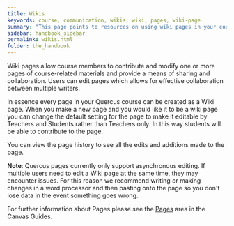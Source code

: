 ```yaml
---
title: Wikis
keywords: course, communication, wikis, wiki, pages, wiki-page
summary: "This page points to resources on using wiki pages in your course."
sidebar: handbook_sidebar
permalink: wikis.html
folder: the_handbook
---
```


Wiki pages allow course members to contribute and modify one or more pages of course-related materials and provide a means of sharing and collaboration. Users can edit pages which allows for effective collaboration between multiple writers.

In essence every page in your Quercus course can be created as a Wiki page. When you make a new page and you would like it to be a wiki page you can change the default setting for the page to make it editable by Teachers and Students rather than Teachers only. In this way students will be able to contribute to the page.

You can view the page history to see all the edits and additions made to the page.

**Note**: Quercus pages currently only support asynchronous editing. If multiple users need to edit a Wiki page at the same time, they may encounter issues. For this reason we recommend writing or making changes in a word processor and then pasting onto the page so you don't lose data in the event something goes wrong.

For further information about Pages please see the [Pages](https://community.canvaslms.com/docs/DOC-10460#jive_content_id_Pages) area in the Canvas Guides.

